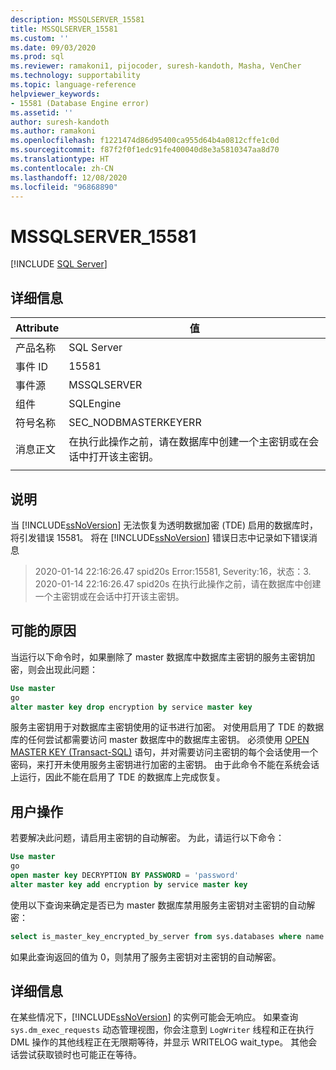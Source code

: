 ```yaml
---
description: MSSQLSERVER_15581
title: MSSQLSERVER_15581
ms.custom: ''
ms.date: 09/03/2020
ms.prod: sql
ms.reviewer: ramakoni1, pijocoder, suresh-kandoth, Masha, VenCher
ms.technology: supportability
ms.topic: language-reference
helpviewer_keywords:
- 15581 (Database Engine error)
ms.assetid: ''
author: suresh-kandoth
ms.author: ramakoni
ms.openlocfilehash: f1221474d86d95400ca955d64b4a0812cffe1c0d
ms.sourcegitcommit: f87f2f0f1edc91fe400040d8e3a5810347aa8d70
ms.translationtype: HT
ms.contentlocale: zh-CN
ms.lasthandoff: 12/08/2020
ms.locfileid: "96868890"
---
```

# <a name="mssqlserver_15581"></a>MSSQLSERVER_15581
 [!INCLUDE [SQL Server](../../includes/applies-to-version/sqlserver.md)]

## <a name="details"></a>详细信息

|Attribute|值|
|---|---|
|产品名称|SQL Server|
|事件 ID|15581|
|事件源|MSSQLSERVER|
|组件|SQLEngine|
|符号名称|SEC_NODBMASTERKEYERR|
|消息正文|在执行此操作之前，请在数据库中创建一个主密钥或在会话中打开该主密钥。|
||

## <a name="explanation"></a>说明

当 [!INCLUDE[ssNoVersion](../../includes/ssnoversion-md.md)] 无法恢复为透明数据加密 (TDE) 启用的数据库时，将引发错误 15581。 将在 [!INCLUDE[ssNoVersion](../../includes/ssnoversion-md.md)] 错误日志中记录如下错误消息

> 2020-01-14 22:16:26.47 spid20s Error:15581, Severity:16，状态：3.  
2020-01-14 22:16:26.47 spid20s 在执行此操作之前，请在数据库中创建一个主密钥或在会话中打开该主密钥。

## <a name="possible-cause"></a>可能的原因

当运行以下命令时，如果删除了 master 数据库中数据库主密钥的服务主密钥加密，则会出现此问题：

```sql
Use master
go
alter master key drop encryption by service master key
```

服务主密钥用于对数据库主密钥使用的证书进行加密。 对使用启用了 TDE 的数据库的任何尝试都需要访问 master 数据库中的数据库主密钥。 必须使用 [OPEN MASTER KEY (Transact-SQL)](/sql/t-sql/statements/open-master-key-transact-sql) 语句，并对需要访问主密钥的每个会话使用一个密码，来打开未使用服务主密钥进行加密的主密钥。 由于此命令不能在系统会话上运行，因此不能在启用了 TDE 的数据库上完成恢复。

## <a name="user-action"></a>用户操作

若要解决此问题，请启用主密钥的自动解密。 为此，请运行以下命令：

```sql
Use master
go
open master key DECRYPTION BY PASSWORD = 'password'
alter master key add encryption by service master key
```

使用以下查询来确定是否已为 master 数据库禁用服务主密钥对主密钥的自动解密：

```sql
select is_master_key_encrypted_by_server from sys.databases where name = 'master'
```

如果此查询返回的值为 0，则禁用了服务主密钥对主密钥的自动解密。

## <a name="more-information"></a>详细信息

在某些情况下，[!INCLUDE[ssNoVersion](../../includes/ssnoversion-md.md)] 的实例可能会无响应。 如果查询 `sys.dm_exec_requests` 动态管理视图，你会注意到 `LogWriter` 线程和正在执行 DML 操作的其他线程正在无限期等待，并显示 WRITELOG wait_type。 其他会话尝试获取锁时也可能正在等待。

